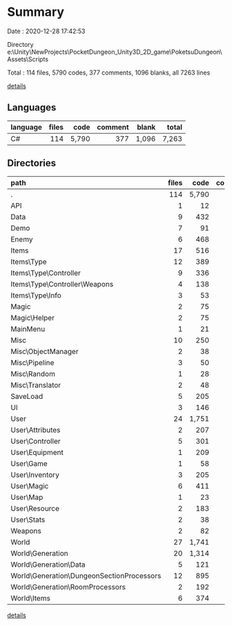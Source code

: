 # Summary

Date : 2020-12-28 17:42:53

Directory e:\Unity\NewProjects\PocketDungeon_Unity3D_2D_game\PoketsuDungeon\Assets\Scripts

Total : 114 files,  5790 codes, 377 comments, 1096 blanks, all 7263 lines

[details](details.md)

## Languages
| language | files | code | comment | blank | total |
| :--- | ---: | ---: | ---: | ---: | ---: |
| C# | 114 | 5,790 | 377 | 1,096 | 7,263 |

## Directories
| path | files | code | comment | blank | total |
| :--- | ---: | ---: | ---: | ---: | ---: |
| . | 114 | 5,790 | 377 | 1,096 | 7,263 |
| API | 1 | 12 | 2 | 5 | 19 |
| Data | 9 | 432 | 2 | 68 | 502 |
| Demo | 7 | 91 | 70 | 33 | 194 |
| Enemy | 6 | 468 | 38 | 102 | 608 |
| Items | 17 | 516 | 8 | 107 | 631 |
| Items\Type | 12 | 389 | 4 | 85 | 478 |
| Items\Type\Controller | 9 | 336 | 4 | 74 | 414 |
| Items\Type\Controller\Weapons | 4 | 138 | 2 | 33 | 173 |
| Items\Type\Info | 3 | 53 | 0 | 11 | 64 |
| Magic | 2 | 75 | 0 | 17 | 92 |
| Magic\Helper | 2 | 75 | 0 | 17 | 92 |
| MainMenu | 1 | 21 | 0 | 4 | 25 |
| Misc | 10 | 250 | 48 | 58 | 356 |
| Misc\ObjectManager | 2 | 38 | 5 | 9 | 52 |
| Misc\Pipeline | 3 | 50 | 21 | 14 | 85 |
| Misc\Random | 1 | 28 | 0 | 7 | 35 |
| Misc\Translator | 2 | 48 | 22 | 10 | 80 |
| SaveLoad | 5 | 205 | 7 | 36 | 248 |
| UI | 3 | 146 | 0 | 25 | 171 |
| User | 24 | 1,751 | 122 | 328 | 2,201 |
| User\Attributes | 2 | 207 | 11 | 42 | 260 |
| User\Controller | 5 | 301 | 31 | 62 | 394 |
| User\Equipment | 1 | 209 | 37 | 28 | 274 |
| User\Game | 1 | 58 | 0 | 11 | 69 |
| User\Inventory | 3 | 205 | 24 | 42 | 271 |
| User\Magic | 6 | 411 | 18 | 80 | 509 |
| User\Map | 1 | 23 | 0 | 5 | 28 |
| User\Resource | 2 | 183 | 0 | 30 | 213 |
| User\Stats | 2 | 38 | 1 | 8 | 47 |
| Weapons | 2 | 82 | 5 | 17 | 104 |
| World | 27 | 1,741 | 75 | 296 | 2,112 |
| World\Generation | 20 | 1,314 | 71 | 217 | 1,602 |
| World\Generation\Data | 5 | 121 | 1 | 22 | 144 |
| World\Generation\DungeonSectionProcessors | 12 | 895 | 58 | 150 | 1,103 |
| World\Generation\RoomProcessors | 2 | 192 | 4 | 24 | 220 |
| World\Items | 6 | 374 | 2 | 69 | 445 |

[details](details.md)
